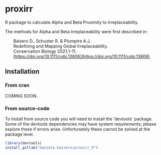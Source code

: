 # proxirr

R package to calculate Alpha and Beta Proximity to Irreplaceability.

The methods for Alpha and Beta Irreplaceability were first described in:

&nbsp;&nbsp;&nbsp;&nbsp;&nbsp;&nbsp;  Baisero D., Schuster R. & Plumptre A.J.  
&nbsp;&nbsp;&nbsp;&nbsp;&nbsp;&nbsp;  Redefining and Mapping Global Irreplaceability.  
&nbsp;&nbsp;&nbsp;&nbsp;&nbsp;&nbsp;  Conservation Biology 2021;1-11.  
&nbsp;&nbsp;&nbsp;&nbsp;&nbsp;&nbsp;  [https://doi.org/10.1111/cobi.13806](https://doi.org/10.1111/cobi.13806)

## Installation

### From cran

COMING SOON.

### From source-code

To install from source code you will need to install the 'devtools' package. Some of the devtools dependencies may have system requirements; please explore these if errors arise. Unfortunately these cannot be solved at the package level.

```r
library(devtools)
install_gitlab("daniele.baisero/proxirr_R")
```
